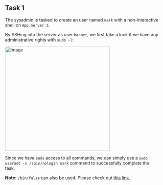 ## Task 1

The sysadmin is tasked to create an user named `mark` with a non-interactive shell on `App Server 3`.

By SSHing into the server as user `banner`, we first take a look if we have any administrative rights with `sudo -l`:

<img width="341" alt="image" src="https://github.com/kmilach/kodekloud-engineer/assets/53876300/4eaeb0a3-3409-44b9-a5d1-95fe31c4a4c4">

Since we have `sudo` access to all commands, we can simply use a `sudo useradd -s /sbin/nologin mark` command to successfully complete the task.

**Note:** `/bin/false` can also be used. Please check out [this link](https://unix.stackexchange.com/questions/10852/whats-the-difference-between-sbin-nologin-and-bin-false).
